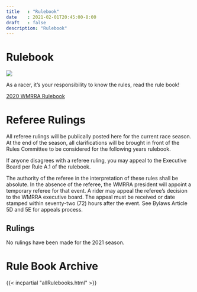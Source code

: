 ```yaml
---
title   : "Rulebook"
date    : 2021-02-01T20:45:00-8:00
draft   : false
description: "Rulebook"
---
```

# Rulebook

![](http://www.wmrra.com/wp-content/themes/wmrra-template/img/1000x213/Racer-Responsibility.jpg)

As a racer, it’s your responsibility to know the rules, read the rule book!

[2020 WMRRA Rulebook](http://www.wmrra.com/pdfs/rulebook/2020WMRRARuleBook.pdf)

# Referee Rulings

All referee rulings will be publically posted here for the current race season. At the end of the season, all clarifications will be brought in front of the Rules Committee to be considered for the following years rulebook.

If anyone disagrees with a referee ruling, you may appeal to the Executive Board per Rule A.1 of the rulebook.

The authority of the referee in the interpretation of these rules shall be absolute. In the absence of the referee, the WMRRA president will appoint a temporary referee for that event. A rider may appeal the referee’s decision to the WMRRA executive board. The appeal must be received or date stamped within seventy-two (72) hours after the event. See Bylaws Article 5D and 5E for appeals process.

## Rulings
No rulings have been made for the 2021 season.

<!-- 
Rulings can be numerated by starting with 1.
1.
1.
1.
-->

# Rule Book Archive

{{< incpartial "allRulebooks.html" >}}


